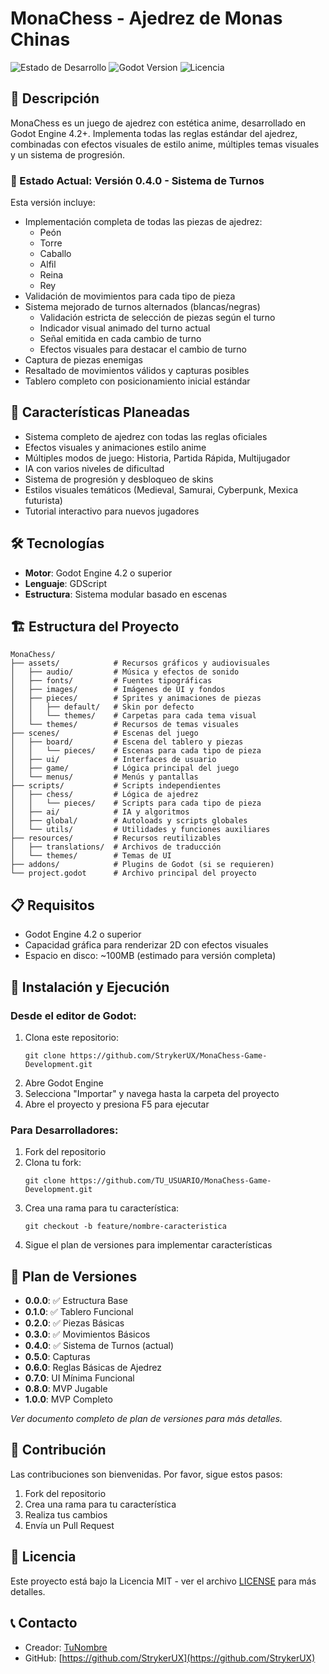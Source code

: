 # MonaChess - Ajedrez de Monas Chinas

![Estado de Desarrollo](https://img.shields.io/badge/Estado-Versión%200.4.0-green)
![Godot Version](https://img.shields.io/badge/Godot-v4.2%2B-blue)
![Licencia](https://img.shields.io/badge/Licencia-MIT-green)

## 📝 Descripción

MonaChess es un juego de ajedrez con estética anime, desarrollado en Godot Engine 4.2+. Implementa todas las reglas estándar del ajedrez, combinadas con efectos visuales de estilo anime, múltiples temas visuales y un sistema de progresión.

### 🚧 Estado Actual: Versión 0.4.0 - Sistema de Turnos

Esta versión incluye:
- Implementación completa de todas las piezas de ajedrez:
  - Peón 
  - Torre
  - Caballo
  - Alfil
  - Reina
  - Rey
- Validación de movimientos para cada tipo de pieza
- Sistema mejorado de turnos alternados (blancas/negras)
  - Validación estricta de selección de piezas según el turno
  - Indicador visual animado del turno actual
  - Señal emitida en cada cambio de turno
  - Efectos visuales para destacar el cambio de turno
- Captura de piezas enemigas
- Resaltado de movimientos válidos y capturas posibles
- Tablero completo con posicionamiento inicial estándar

## 🎯 Características Planeadas

- Sistema completo de ajedrez con todas las reglas oficiales
- Efectos visuales y animaciones estilo anime
- Múltiples modos de juego: Historia, Partida Rápida, Multijugador
- IA con varios niveles de dificultad
- Sistema de progresión y desbloqueo de skins
- Estilos visuales temáticos (Medieval, Samurai, Cyberpunk, Mexica futurista)
- Tutorial interactivo para nuevos jugadores

## 🛠️ Tecnologías

- **Motor**: Godot Engine 4.2 o superior
- **Lenguaje**: GDScript
- **Estructura**: Sistema modular basado en escenas

## 🏗️ Estructura del Proyecto

```
MonaChess/
├── assets/            # Recursos gráficos y audiovisuales
│   ├── audio/         # Música y efectos de sonido
│   ├── fonts/         # Fuentes tipográficas
│   ├── images/        # Imágenes de UI y fondos
│   ├── pieces/        # Sprites y animaciones de piezas
│   │   ├── default/   # Skin por defecto
│   │   └── themes/    # Carpetas para cada tema visual
│   └── themes/        # Recursos de temas visuales
├── scenes/            # Escenas del juego
│   ├── board/         # Escena del tablero y piezas
│   │   └── pieces/    # Escenas para cada tipo de pieza
│   ├── ui/            # Interfaces de usuario
│   ├── game/          # Lógica principal del juego
│   └── menus/         # Menús y pantallas
├── scripts/           # Scripts independientes
│   ├── chess/         # Lógica de ajedrez
│   │   └── pieces/    # Scripts para cada tipo de pieza
│   ├── ai/            # IA y algoritmos
│   ├── global/        # Autoloads y scripts globales
│   └── utils/         # Utilidades y funciones auxiliares
├── resources/         # Recursos reutilizables
│   ├── translations/  # Archivos de traducción
│   └── themes/        # Temas de UI
├── addons/            # Plugins de Godot (si se requieren)
└── project.godot      # Archivo principal del proyecto
```

## 📋 Requisitos

- Godot Engine 4.2 o superior
- Capacidad gráfica para renderizar 2D con efectos visuales
- Espacio en disco: ~100MB (estimado para versión completa)

## 🚀 Instalación y Ejecución

### Desde el editor de Godot:

1. Clona este repositorio:
   ```
   git clone https://github.com/StrykerUX/MonaChess-Game-Development.git
   ```
2. Abre Godot Engine
3. Selecciona "Importar" y navega hasta la carpeta del proyecto
4. Abre el proyecto y presiona F5 para ejecutar

### Para Desarrolladores:

1. Fork del repositorio
2. Clona tu fork:
   ```
   git clone https://github.com/TU_USUARIO/MonaChess-Game-Development.git
   ```
3. Crea una rama para tu característica:
   ```
   git checkout -b feature/nombre-caracteristica
   ```
4. Sigue el plan de versiones para implementar características

## 📝 Plan de Versiones

- **0.0.0**: ✅ Estructura Base
- **0.1.0**: ✅ Tablero Funcional
- **0.2.0**: ✅ Piezas Básicas
- **0.3.0**: ✅ Movimientos Básicos
- **0.4.0**: ✅ Sistema de Turnos (actual)
- **0.5.0**: Capturas
- **0.6.0**: Reglas Básicas de Ajedrez
- **0.7.0**: UI Mínima Funcional
- **0.8.0**: MVP Jugable
- **1.0.0**: MVP Completo

*Ver documento completo de plan de versiones para más detalles.*

## 👥 Contribución

Las contribuciones son bienvenidas. Por favor, sigue estos pasos:

1. Fork del repositorio
2. Crea una rama para tu característica
3. Realiza tus cambios
4. Envía un Pull Request

## 📄 Licencia

Este proyecto está bajo la Licencia MIT - ver el archivo [LICENSE](LICENSE) para más detalles.

## 📞 Contacto

- Creador: [TuNombre](mailto:tucorreo@ejemplo.com)
- GitHub: [https://github.com/StrykerUX](https://github.com/StrykerUX)
